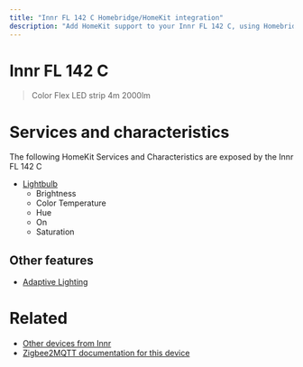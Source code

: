 ```yaml
---
title: "Innr FL 142 C Homebridge/HomeKit integration"
description: "Add HomeKit support to your Innr FL 142 C, using Homebridge, Zigbee2MQTT and homebridge-z2m."
---
```

<!---
This file has been GENERATED using src/docgen/docgen.ts
DO NOT EDIT THIS FILE MANUALLY!
-->
# Innr FL 142 C
> Color Flex LED strip 4m 2000lm


# Services and characteristics
The following HomeKit Services and Characteristics are exposed by
the Innr FL 142 C

* [Lightbulb](../../light.md)
  * Brightness
  * Color Temperature
  * Hue
  * On
  * Saturation

## Other features
* [Adaptive Lighting](../../light.md)

# Related
* [Other devices from Innr](../index.md#innr)
* [Zigbee2MQTT documentation for this device](https://www.zigbee2mqtt.io/devices/FL_142_C.html)